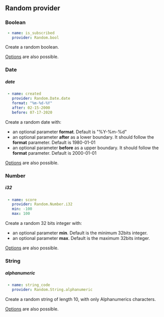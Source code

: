Random provider
------

### Boolean
```yaml
 - name: is_subscribed
   provider: Random.bool
```
Create a random boolean.

[Options](../options.md) are also possible.

### Date
##### date
```yaml
 - name: created
   provider: Random.Date.date
   format: "%m-%d-%Y"
   after: 02-15-2000
   before: 07-17-2020
```
Create a random date with:

- an optional parameter **format**. Default is "%Y-%m-%d"
- an optional parameter **after** as a lower boundary. It should follow the **format** parameter. Default is 1980-01-01
- an optional parameter **before** as a upper boundary. It should follow the **format** parameter. Default is 2000-01-01

[Options](../options.md) are also possible.

### Number
##### i32
```yaml
 - name: score
   provider: Random.Number.i32
   min: -100
   max: 100
```
Create a random 32 bits integer with:

- an optional parameter **min**. Default is the minimum 32bits integer.
- an optional parameter **max**. Default is the maximum 32bits integer.

[Options](../options.md) are also possible.

### String
##### alphanumeric
```yaml
 - name: string_code
   provider: Random.String.alphanumeric
```
Create a random string of length 10, with only Alphanumerics characters.

[Options](../options.md) are also possible.